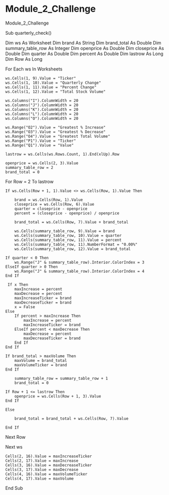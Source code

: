 # Module_2_Challenge
Module_2_Challenge

Sub quarterly_check()

Dim ws As Worksheet
Dim brand As String
Dim brand_total As Double
Dim summary_table_row As Integer
Dim openprice As Double
Dim closeprice As Double
Dim quarter As Double
Dim percent As Double
Dim lastrow As Long
Dim Row As Long

For Each ws In Worksheets

    ws.Cells(1, 9).Value = "Ticker"
    ws.Cells(1, 10).Value = "Quarterly Change"
    ws.Cells(1, 11).Value = "Percent Change"
    ws.Cells(1, 12).Value = "Total Stock Volume"

    ws.Columns("I").ColumnWidth = 20
    ws.Columns("J").ColumnWidth = 20
    ws.Columns("K").ColumnWidth = 20
    ws.Columns("L").ColumnWidth = 20
    ws.Columns("O").ColumnWidth = 20

    ws.Range("O2").Value = "Greatest % Increase"
    ws.Range("O3").Value = "Greatest % Decrease"
    ws.Range("O4").Value = "Greatest Total Volume"
    ws.Range("P1").Value = "Ticker"
    ws.Range("Q1").Value = "Value"

    lastrow = ws.Cells(ws.Rows.Count, 1).End(xlUp).Row

    openprice = ws.Cells(2, 3).Value
    summary_table_row = 2
    brand_total = 0

For Row = 2 To lastrow

    If ws.Cells(Row + 1, 1).Value <> ws.Cells(Row, 1).Value Then

        brand = ws.Cells(Row, 1).Value
        closeprice = ws.Cells(Row, 6).Value
        quarter = closeprice - openprice
        percent = (closeprice - openprice) / openprice

        brand_total = ws.Cells(Row, 7).Value + brand_total

        ws.Cells(summary_table_row, 9).Value = brand
        ws.Cells(summary_table_row, 10).Value = quarter
        ws.Cells(summary_table_row, 11).Value = percent
        ws.Cells(summary_table_row, 11).NumberFormat = "0.00%"
        ws.Cells(summary_table_row, 12).Value = brand_total

    If quarter < 0 Then
        ws.Range("J" & summary_table_row).Interior.ColorIndex = 3
    ElseIf quarter > 0 Then
        ws.Range("J" & summary_table_row).Interior.ColorIndex = 4
    End If
    
     If x Then
        maxIncrease = percent
        maxDecrease = percent
        maxIncreaseTicker = brand
        maxDecreaseTicker = brand
        x = False
    Else
        If percent > maxIncrease Then
            maxIncrease = percent
            maxIncreaseTicker = brand
        ElseIf percent < maxDecrease Then
            maxDecrease = percent
            maxDecreaseTicker = brand
        End If
    End If
    
    If brand_total > maxVolume Then
        maxVolume = brand_total
        maxVolumeTicker = brand
    End If
    
        summary_table_row = summary_table_row + 1
        brand_total = 0

    If Row + 1 <= lastrow Then
        openprice = ws.Cells(Row + 1, 3).Value
    End If
    
    Else

        brand_total = brand_total + ws.Cells(Row, 7).Value

    End If

Next Row

Next ws

    Cells(2, 16).Value = maxIncreaseTicker
    Cells(2, 17).Value = maxIncrease
    Cells(3, 16).Value = maxDecreaseTicker
    Cells(3, 17).Value = maxDecrease
    Cells(4, 16).Value = maxVolumeTicker
    Cells(4, 17).Value = maxVolume

End Sub

